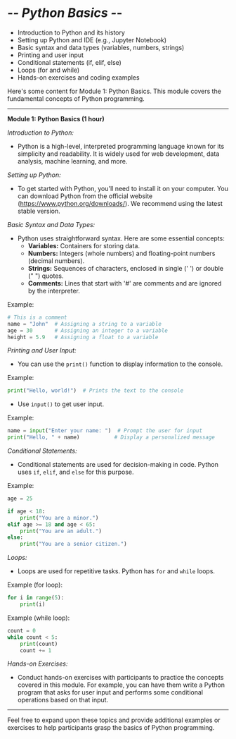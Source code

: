 # -*- Python Basics -*-

- Introduction to Python and its history
- Setting up Python and IDE (e.g., Jupyter Notebook)
- Basic syntax and data types (variables, numbers, strings)
- Printing and user input
- Conditional statements (if, elif, else)
- Loops (for and while)
- Hands-on exercises and coding examples

Here's some content for Module 1: Python Basics. This module covers the fundamental concepts of Python programming.

---

**Module 1: Python Basics (1 hour)**

*Introduction to Python:*

- Python is a high-level, interpreted programming language known for its simplicity and readability. It is widely used for web development, data analysis, machine learning, and more.

*Setting up Python:*

- To get started with Python, you'll need to install it on your computer. You can download Python from the official website (<https://www.python.org/downloads/>). We recommend using the latest stable version.

*Basic Syntax and Data Types:*

- Python uses straightforward syntax. Here are some essential concepts:
  - **Variables:** Containers for storing data.
  - **Numbers:** Integers (whole numbers) and floating-point numbers (decimal numbers).
  - **Strings:** Sequences of characters, enclosed in single (' ') or double (" ") quotes.
  - **Comments:** Lines that start with '#' are comments and are ignored by the interpreter.

Example:

```python
# This is a comment
name = "John"  # Assigning a string to a variable
age = 30       # Assigning an integer to a variable
height = 5.9   # Assigning a float to a variable
```

*Printing and User Input:*

- You can use the `print()` function to display information to the console.

Example:

```python
print("Hello, world!")  # Prints the text to the console
```

- Use `input()` to get user input.

Example:

```python
name = input("Enter your name: ")  # Prompt the user for input
print("Hello, " + name)           # Display a personalized message
```

*Conditional Statements:*

- Conditional statements are used for decision-making in code. Python uses `if`, `elif`, and `else` for this purpose.

Example:

```python
age = 25

if age < 18:
    print("You are a minor.")
elif age >= 18 and age < 65:
    print("You are an adult.")
else:
    print("You are a senior citizen.")
```

*Loops:*

- Loops are used for repetitive tasks. Python has `for` and `while` loops.

Example (for loop):

```python
for i in range(5):
    print(i)
```

Example (while loop):

```python
count = 0
while count < 5:
    print(count)
    count += 1
```

*Hands-on Exercises:*

- Conduct hands-on exercises with participants to practice the concepts covered in this module. For example, you can have them write a Python program that asks for user input and performs some conditional operations based on that input.

---

Feel free to expand upon these topics and provide additional examples or exercises to help participants grasp the basics of Python programming.
